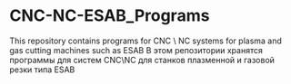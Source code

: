 # CNC-NC-ESAB_Programs
This repository contains programs for CNC \ NC systems for plasma and gas cutting machines such as ESAB 
В этом репозитории хранятся программы для систем CNC\NC для станков плазменной и газовой резки типа ESAB
